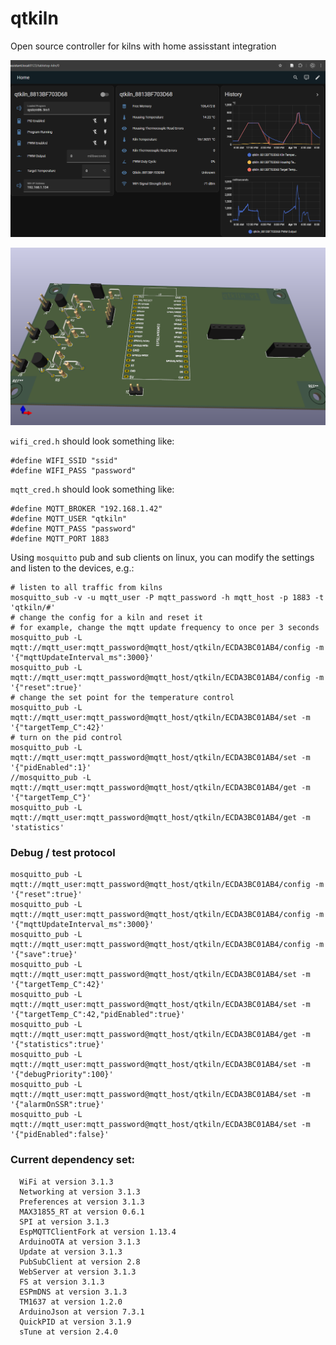 # qtkiln
Open source controller for kilns with home assisstant integration

![Home Assistant Integration Screenshot](homeassistant.png?raw=true "Home Assistant Integration Screenshot")

![Reference PCB Image](pcb/qtkiln/qtkiln.png?raw=true "Reference PCB Image")


`wifi_cred.h` should look something like:
```
#define WIFI_SSID "ssid"
#define WIFI_PASS "password"
```

`mqtt_cred.h` should look something like:
```
#define MQTT_BROKER "192.168.1.42"
#define MQTT_USER "qtkiln"
#define MQTT_PASS "password"
#define MQTT_PORT 1883
```

Using `mosquitto` pub and sub clients on linux, you can modify the settings and listen to the devices, e.g.:
```
# listen to all traffic from kilns
mosquitto_sub -v -u mqtt_user -P mqtt_password -h mqtt_host -p 1883 -t 'qtkiln/#'
# change the config for a kiln and reset it
# for example, change the mqtt update frequency to once per 3 seconds
mosquitto_pub -L mqtt://mqtt_user:mqtt_password@mqtt_host/qtkiln/ECDA3BC01AB4/config -m '{"mqttUpdateInterval_ms":3000}'
mosquitto_pub -L mqtt://mqtt_user:mqtt_password@mqtt_host/qtkiln/ECDA3BC01AB4/config -m '{"reset":true}'
# change the set point for the temperature control
mosquitto_pub -L mqtt://mqtt_user:mqtt_password@mqtt_host/qtkiln/ECDA3BC01AB4/set -m '{"targetTemp_C":42}'
# turn on the pid control
mosquitto_pub -L mqtt://mqtt_user:mqtt_password@mqtt_host/qtkiln/ECDA3BC01AB4/set -m '{"pidEnabled":1}'
//mosquitto_pub -L mqtt://mqtt_user:mqtt_password@mqtt_host/qtkiln/ECDA3BC01AB4/get -m '{"targetTemp_C"}'
mosquitto_pub -L mqtt://mqtt_user:mqtt_password@mqtt_host/qtkiln/ECDA3BC01AB4/get -m 'statistics'
```

### Debug / test protocol
```
mosquitto_pub -L mqtt://mqtt_user:mqtt_password@mqtt_host/qtkiln/ECDA3BC01AB4/config -m '{"reset":true}'
mosquitto_pub -L mqtt://mqtt_user:mqtt_password@mqtt_host/qtkiln/ECDA3BC01AB4/config -m '{"mqttUpdateInterval_ms":3000}'
mosquitto_pub -L mqtt://mqtt_user:mqtt_password@mqtt_host/qtkiln/ECDA3BC01AB4/config -m '{"save":true}'
mosquitto_pub -L mqtt://mqtt_user:mqtt_password@mqtt_host/qtkiln/ECDA3BC01AB4/set -m '{"targetTemp_C":42}'
mosquitto_pub -L mqtt://mqtt_user:mqtt_password@mqtt_host/qtkiln/ECDA3BC01AB4/set -m '{"targetTemp_C":42,"pidEnabled":true}'
mosquitto_pub -L mqtt://mqtt_user:mqtt_password@mqtt_host/qtkiln/ECDA3BC01AB4/get -m '{"statistics":true}'
mosquitto_pub -L mqtt://mqtt_user:mqtt_password@mqtt_host/qtkiln/ECDA3BC01AB4/set -m '{"debugPriority":100}'
mosquitto_pub -L mqtt://mqtt_user:mqtt_password@mqtt_host/qtkiln/ECDA3BC01AB4/set -m '{"alarmOnSSR":true}'
mosquitto_pub -L mqtt://mqtt_user:mqtt_password@mqtt_host/qtkiln/ECDA3BC01AB4/set -m '{"pidEnabled":false}'
```

### Current dependency set:
```
  WiFi at version 3.1.3
  Networking at version 3.1.3
  Preferences at version 3.1.3
  MAX31855_RT at version 0.6.1
  SPI at version 3.1.3
  EspMQTTClientFork at version 1.13.4
  ArduinoOTA at version 3.1.3
  Update at version 3.1.3
  PubSubClient at version 2.8
  WebServer at version 3.1.3
  FS at version 3.1.3
  ESPmDNS at version 3.1.3
  TM1637 at version 1.2.0
  ArduinoJson at version 7.3.1
  QuickPID at version 3.1.9
  sTune at version 2.4.0
```
